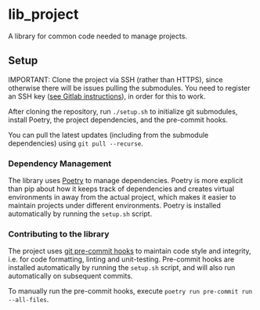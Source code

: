 # lib_project

A library for common code needed to manage projects.

## Setup

IMPORTANT: Clone the project via SSH (rather than HTTPS), since otherwise there will be issues pulling the submodules.
You need to register an SSH key ([see Gitlab instructions](https://docs.gitlab.com/ee/user/ssh.html)), in order for this to work.

After cloning the repository, run `./setup.sh` to initialize git submodules, install Poetry, the project dependencies, and the pre-commit hooks.

You can pull the latest updates (including from the submodule dependencies) using `git pull --recurse`.

### Dependency Management

The library uses [Poetry](https://python-poetry.org/) to manage dependencies.
Poetry is more explicit than pip about how it keeps track of dependencies and creates virtual environments in away from the actual project, which makes it easier to maintain projects under different environments.
Poetry is installed automatically by running the `setup.sh` script.

### Contributing to the library

The project uses [git pre-commit hooks](https://pre-commit.com/) to maintain code style and integrity, i.e. for code formatting, linting and unit-testing.
Pre-commit hooks are installed automatically by running the `setup.sh` script, and will also run automatically on subsequent commits.

To manually run the pre-commit hooks, execute `poetry run pre-commit run --all-files`.
